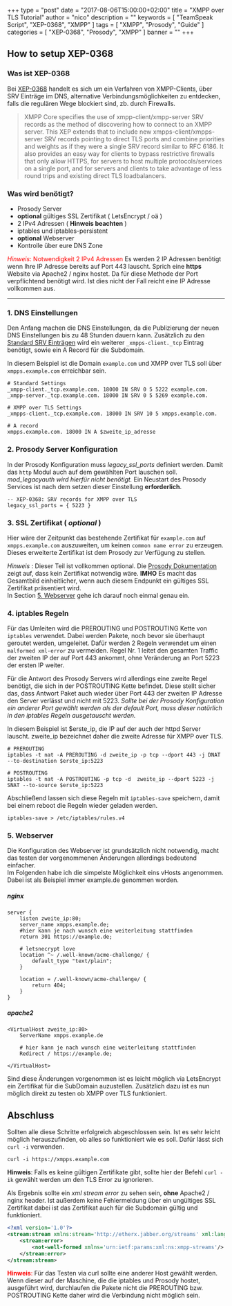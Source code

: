 +++
type = "post"
date = "2017-08-06T15:00:00+02:00"
title = "XMPP over TLS Tutorial"
author = "nico"
description = ""
keywords = [ "TeamSpeak Script", "XEP-0368", "XMPP" ]
tags = [ "XMPP", "Prosody", "Guide" ]
categories = [ "XEP-0368", "Prosody", "XMPP" ]
banner = ""
+++
## How to setup XEP-0368
### Was ist XEP-0368
Bei [XEP-0368](https://xmpp.org/extensions/xep-0368.html) handelt es sich um ein Verfahren von XMPP-Clients, über SRV Einträge im DNS, alternative Verbindungsmöglichkeiten zu entdecken, falls die regulären Wege blockiert sind, zb. durch Firewalls.

<blockquote cite="https://xmpp.org/extensions/xep-0368.html">XMPP Core specifies the use of xmpp-client/xmpp-server SRV records as the method of discovering how to connect to an XMPP server. This XEP extends that to include new xmpps-client/xmpps-server SRV records pointing to direct TLS ports and combine priorities and weights as if they were a single SRV record similar to RFC 6186. It also provides an easy way for clients to bypass restrictive firewalls that only allow HTTPS, for servers to host multiple protocols/services on a single port, and for servers and clients to take advantage of less round trips and existing direct TLS loadbalancers.</blockquote>

### Was wird benötigt?
- Prosody Server
- **optional** gültiges SSL Zertifikat ( LetsEncrypt / oä )
- 2 IPv4 Adressen ( **Hinweis beachten** )
- iptables und iptables-persistent
- **optional** Webserver
- Kontrolle über eure DNS Zone

<span style="color:red">*Hinweis*: Notwendigkeit 2 IPv4 Adressen</span>
Es werden 2 IP Adressen benötigt wenn Ihre IP Adresse bereits auf Port 443 lauscht. Sprich eine **https** Website via Apache2 / nginx hostet. Da für diese Methode der Port verpflichtend benötigt wird. Ist dies nicht der Fall reicht eine IP Adresse vollkommen aus.

- - -

### 1. DNS Einstellungen
Den Anfang machen die DNS Einstellungen, da die Publizierung der neuen DNS Einstellungen bis zu 48 Stunden dauern kann.
Zusätzlich zu den [Standard SRV Einträgen](https://prosody.im/doc/dns) wird ein weiterer `_xmpps-client._tcp` Eintrag benötigt, sowie ein A Record für die Subdomain.

In diesem Beispiel ist die Domain `example.com` und XMPP over TLS soll über `xmpps.example.com` erreichbar sein.

```
# Standard Settings
_xmpp-client._tcp.example.com. 18000 IN SRV 0 5 5222 example.com.
_xmpp-server._tcp.example.com. 18000 IN SRV 0 5 5269 example.com.

# XMPP over TLS Settings
_xmpps-client._tcp.example.com. 18000 IN SRV 10 5 xmpps.example.com.

# A record
xmpps.example.com. 18000 IN A $zweite_ip_adresse
```

### 2. Prosody Server Konfiguration
In der Prosody Konfiguration muss *legacy_ssl_ports* definiert werden. Damit das `http` Modul auch auf dem gewählten Port lauschen soll. *mod_legacyauth wird hierfür nicht benötigt.*
Ein Neustart des Prosody Services ist nach dem setzen dieser Einstellung **erforderlich**.
```
-- XEP-0368: SRV records for XMPP over TLS
legacy_ssl_ports = { 5223 }
```

### 3. SSL Zertifikat ( *optional* )
Hier wäre der Zeitpunkt das bestehende Zertifikat für `example.com` auf `xmpps.example.com` auszuweiten, um keinen `common name error` zu erzeugen. Dieses erweiterte Zertifikat ist dem Prosody zur Verfügung zu stellen.

*Hinweis* : Dieser Teil ist vollkommen optional. Die [Prosody Dokumentation](https://prosody.im/doc/certificates) zeigt auf, dass kein Zertifikat notwendig wäre.
**IMHO** Es macht das Gesamtbild einheitlicher, wenn auch diesem Endpunkt ein gültiges SSL Zertifikat präsentiert wird.<br>
In Section [5. Webserver](#5-webserver) gehe ich darauf noch einmal genau ein.

### 4. iptables Regeln
Für das Umleiten wird die PREROUTING und POSTROUTING Kette von `iptables` verwendet. Dabei werden Pakete, noch bevor sie überhaupt geroutet werden, umgeleitet.
Dafür werden 2 Regeln verwendet um einen `malformed xml-error` zu vermeiden.
Regel Nr. 1 leitet den gesamten Traffic der zweiten IP der auf Port 443 ankommt, ohne Veränderung an Port 5223 der ersten IP weiter.

Für die Antwort des Prosody Servers wird allerdings eine zweite Regel benötigt, die sich in der POSTROUTING Kette befindet. Diese stellt sicher das, dass Antwort Paket auch wieder über Port 443 der zweiten IP Adresse den Server verlässt und nicht mit 5223.
*Sollte bei der Prosody Konfiguration ein anderer Port gewählt werden als der default Port, muss dieser natürlich in den iptables Regeln ausgetauscht werden.*

In diesem Beispiel ist $erste_ip, die IP auf der auch der httpd Server lauscht. zweite_ip bezeichnet daher die zweite Adresse für XMPP over TLS.
```#!/bin/bash
# PREROUTING
iptables -t nat -A PREROUTING -d zweite_ip -p tcp --dport 443 -j DNAT --to-destination $erste_ip:5223

# POSTROUTING
iptables -t nat -A POSTROUTING -p tcp -d  zweite_ip --dport 5223 -j SNAT --to-source $erste_ip:5223
```

Abschließend lassen sich diese Regeln mit `iptables-save` speichern, damit bei einem reboot die Regeln wieder geladen werden.
```#!/bin/bash
iptables-save > /etc/iptables/rules.v4
```

### 5. Webserver
Die Konfiguration des Webserver ist grundsätzlich nicht notwendig, macht das testen der vorgenommenen Änderungen allerdings bedeutend einfacher.<br>
Im Folgenden habe ich die simpelste Möglichkeit eins vHosts angenommen. Dabei ist als Beispiel immer example.de genommen worden.

##### nginx 
```
server {
	listen zweite_ip:80;
	server_name xmpps.example.de;
	#hier kann je nach wunsch eine weiterleitung stattfinden
	return 301 https://example.de;

	# letsnecrypt love
	location ^~ /.well-known/acme-challenge/ {
    	default_type "text/plain";
	}

	location = /.well-known/acme-challenge/ {
    	return 404;
	}
}
```
##### apache2
```
<VirtualHost zweite_ip:80>
	ServerName xmpps.example.de

	# hier kann je nach wunsch eine weiterleitung stattfinden
	Redirect / https://example.de;

</VirtualHost>
```
Sind diese Änderungen vorgenommen ist es leicht möglich via LetsEncrypt ein Zertifikat für die SubDomain auzustellen. Zusätzlich dazu ist es nun möglich direkt zu testen ob XMPP over TLS funktioniert.

## Abschluss
Sollten alle diese Schritte erfolgreich abgeschlossen sein. Ist es sehr leicht möglich herauszufinden, ob alles so funktioniert wie es soll. Dafür lässt sich `curl -i` verwenden.
```#!/bin/bash
curl -i https://xmpps.example.com
```
**Hinweis**: Falls es keine gültigen Zertifikate gibt, sollte hier der Befehl `curl -ik` gewählt werden um den TLS Error zu ignorieren.

Als Ergebnis sollte ein *xml stream error* zu sehen sein, **ohne** Apache2 / nginx header. Ist außerdem keine Fehlermeldung über ein ungültiges SSL Zertifikat dabei ist das Zertifikat auch für die Subdomain gültig und funktioniert.

```xml
<?xml version='1.0'?>
<stream:stream xmlns:stream='http://etherx.jabber.org/streams' xml:lang='en' xmlns='jabber:client'>
	<stream:error>
		<not-well-formed xmlns='urn:ietf:params:xml:ns:xmpp-streams'/>
	</stream:error>
</stream:stream>
```
<span style="color:red">**Hinweis**:</span> Für das Testen via curl sollte eine anderer Host gewählt werden. Wenn dieser auf der Maschine, die die iptables und Prosody hostet, ausgeführt wird, durchlaufen die Pakete nicht die PREROUTING bzw. POSTROUTING Kette daher wird die Verbindung nicht möglich sein.
